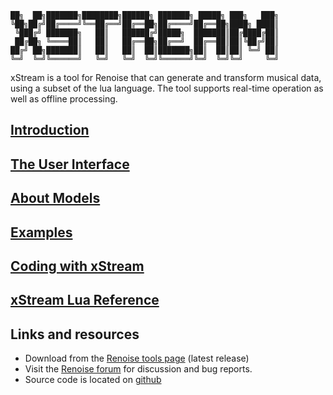 
    ██╗  ██╗███████╗████████╗██████╗ ███████╗ █████╗ ███╗   ███╗
    ╚██╗██╔╝██╔════╝╚══██╔══╝██╔══██╗██╔════╝██╔══██╗████╗ ████║
     ╚███╔╝ ███████╗   ██║   ██████╔╝█████╗  ███████║██╔████╔██║
     ██╔██╗ ╚════██║   ██║   ██╔══██╗██╔══╝  ██╔══██║██║╚██╔╝██║
    ██╔╝ ██╗███████║   ██║   ██║  ██║███████╗██║  ██║██║ ╚═╝ ██║
    ╚═╝  ╚═╝╚══════╝   ╚═╝   ╚═╝  ╚═╝╚══════╝╚═╝  ╚═╝╚═╝     ╚═╝


xStream is a tool for Renoise that can generate and transform musical data, using a subset of the lua language. The tool supports real-time operation as well as offline processing.

## [Introduction](docs/introduction.md)

## [The User Interface](docs/user_interface.md)

## [About Models](docs/about_models.md)

## [Examples](docs/example_models.md)

## [Coding with xStream](docs/coding_intro.md)

## [xStream Lua Reference](docs/lua_reference.md)

## Links and resources 

* Download from the [Renoise tools page](http://www.renoise.com/tools) (latest release)
* Visit the [Renoise forum]() for discussion and bug reports. 
* Source code is located on [github]()

